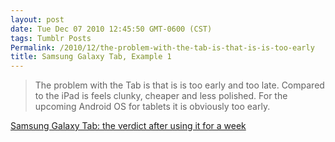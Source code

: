 ```yaml
---
layout: post
date: Tue Dec 07 2010 12:45:50 GMT-0600 (CST)
tags: Tumblr Posts
Permalink: /2010/12/the-problem-with-the-tab-is-that-is-is-too-early
title: Samsung Galaxy Tab, Example 1
---
```


> The problem with the Tab is that is is too early and too late. Compared to the iPad is feels clunky, cheaper and less polished. For the upcoming Android OS for tablets it is obviously too early.

<span></span>

<span>[Samsung Galaxy Tab: the verdict after using it for a week](http://thenextweb.com/gadgets/2010/11/19/samsung-galaxy-tab-the-verdict-after-using-it-for-a-week/)</span>
